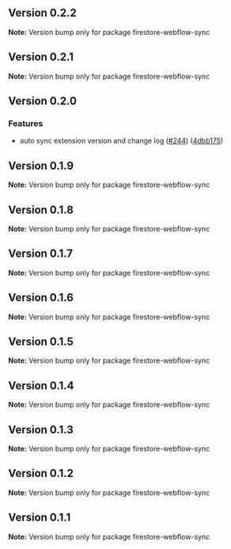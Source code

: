 ## Version 0.2.2

**Note:** Version bump only for package firestore-webflow-sync

## Version 0.2.1

**Note:** Version bump only for package firestore-webflow-sync

## Version 0.2.0

### Features

- auto sync extension version and change log ([#244](https://github.com/simplycubed/extensions/issues/244)) ([4dbb175](https://github.com/simplycubed/extensions/commit/4dbb17526fae5189a89164186fcf9866f555c7ea))

## Version 0.1.9

**Note:** Version bump only for package firestore-webflow-sync

## Version 0.1.8

**Note:** Version bump only for package firestore-webflow-sync

## Version 0.1.7

**Note:** Version bump only for package firestore-webflow-sync

## Version 0.1.6

**Note:** Version bump only for package firestore-webflow-sync

## Version 0.1.5

**Note:** Version bump only for package firestore-webflow-sync

## Version 0.1.4

**Note:** Version bump only for package firestore-webflow-sync

## Version 0.1.3

**Note:** Version bump only for package firestore-webflow-sync

## Version 0.1.2

**Note:** Version bump only for package firestore-webflow-sync

## Version 0.1.1

**Note:** Version bump only for package firestore-webflow-sync

